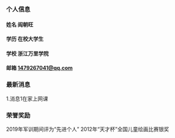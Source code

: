 ### 个人信息
#### 姓名 阎朝旺
#### 学历 在校大学生
#### 学校 浙江万里学院
#### 邮箱 1479267041@qq.com

### 最新消息
1.消息1在家上网课

### 荣誉奖励
2019年军训期间评为“先进个人”
2012年“天才杯”全国儿童绘画比赛银奖
